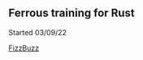 ## Ferrous training for Rust

Started 03/09/22

[FizzBuzz](https://ferrous-systems.github.io/teaching-material/assignments/fizzbuzz.html)
